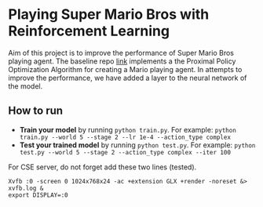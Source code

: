 # Playing Super Mario Bros with Reinforcement Learning

Aim of this project is to improve the performance of Super Mario Bros playing agent. The baseline repo [link](https://github.com/AnthonySong98/Super-Mario-Bros-PPO) implements a the Proximal Policy Optimization Algorithm for creating a Mario playing agent. In attempts to improve the performance, we have added a layer to the neural network of the model.  

## How to run

* **Train your model** by running `python train.py`. For example: `python train.py --world 5 --stage 2 --lr 1e-4 --action_type complex`
* **Test your trained model** by running `python test.py`. For example: `python test.py --world 5 --stage 2 --action_type complex --iter 100`

For CSE server, do not forget add these two lines (tested).
```
Xvfb :0 -screen 0 1024x768x24 -ac +extension GLX +render -noreset &> xvfb.log &
export DISPLAY=:0
```
